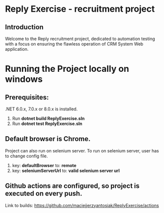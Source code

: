 # Reply Exercise - recruitment project
## Introduction
Welcome to the Reply recruitment project, dedicated to automation testing with a focus on ensuring the flawless operation of CRM System Web application. 
    
# Running the Project locally on windows
## Prerequisites:
.NET 6.0.x, 7.0.x or 8.0.x is installed.

  1. Run **dotnet build ReplyExercise.sln**
  2. Run **dotnet test ReplyExercise.sln**

## Default browser is Chrome.

Project can also run on selenium server. To run on selenium server, user has to change config file.
  1. key: **defaultBrowser** to: **remote**
  2. key: **seleniumServerUrl** to: **valid selenium server url**

## Github actions are configured, so project is executed on every push.
Link to builds: https://github.com/maciejjerzyantosiak/ReplyExercise/actions
